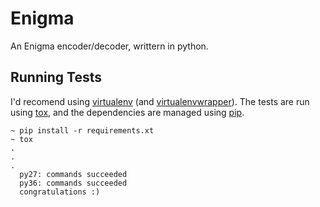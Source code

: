 Enigma
======

An Enigma encoder/decoder, writtern in python.

Running Tests
-------------
I'd recomend using [virtualenv][1] (and [virtualenvwrapper][2]). The tests are
run using [tox][3], and the dependencies are managed using [pip][4].

```
~ pip install -r requirements.xt
~ tox
.
.
.
  py27: commands succeeded
  py36: commands succeeded
  congratulations :)
```

 [1]: https://virtualenv.pypa.io
 [2]: http://virtualenvwrapper.readthedocs.io
 [3]: https://tox.readthedocs.io
 [4]: https://pypi.python.org/pypi/pip
